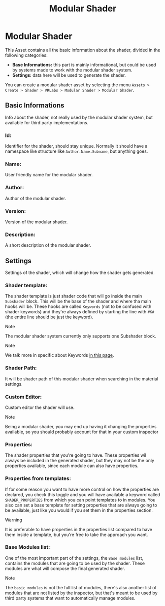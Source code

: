 ﻿---
uid: str-ModularShader
title: Modular Shader
---

# Modular Shader

This Asset contains all the basic information about the shader, divided in the following categories:
- **Base Informations:** this part is mainly informational, but could be used by systems made to work with the modular shader system.
- **Settings:** data here will be used to generate the shader.

You can create a modular shader asset by selecting the menu `Assets > Create > Shader > VRLabs > Modular Shader > Modular Shader`.

## Basic Informations

Info about the shader, not really used by the modular shader system, but available for third party implementations.

### Id: 

Identifier for the shader, should stay unique. Normally it should have a namespace like structure like `Author.Name.Subname`, but anything goes.

### Name:

User friendly name for the modular shader.

### Author:

Author of the modular shader.

### Version: 

Version of the modular shader.

### Description:

A short description of the modular shader.

## Settings

Settings of the shader, which will change how the shader gets generated.

### Shader template:

The shader template is just shader code that will go inside the main `Subshader` block. This will be the base of the shader and where tha main hooks will be.
These hooks are called `Keywords` (not to be confused with shader keywords) and they're always defined by starting the line with `#K#` (the entire line should be just the keyword).
> [!NOTE]
> The modular shader system currently only supports one Subshader block.

> [!NOTE]
> We talk more in specific about Keywords [in this page](xref:str-Keywords).

### Shader Path:

It will be shader path of this modular shader when searching in the material settings.

### Custom Editor:

Custom editor the shader will use.
> [!NOTE]
> Being a modular shader, you may end up having it changing the properties available, so you should probably account for that in your custom inspector

### Properties:

The shader properties that you're going to have. These properties wil always be included in the generated shader, but they may not be the only properties available, since each module can also have properties.

### Properties from templates:

If for some reason you want to have more control on how the properties are declared, you check this toggle and you will have available a keyword called `SHADER_PROPERTIES` from which you can point templates to in modules. You also can set a base template for setting properties that are always going to be available, just like you would if you set them in the properties section.

> [!WARNING]
> It is preferable to have properties in the properties list compared to have them inside a template, but you're free to take the approach you want.

### Base Modules list:

One of the most important part of the settings, the `Base modules` list, contains the modules that are going to be used by the shader. These modules are what will compose the final generated shader.

> [!NOTE]
> The `basic modules` is not the full list of modules, there's also another list of modules that are not listed by the inspector, but that's meant to be used by third party systems that want to automatically manage modules.
